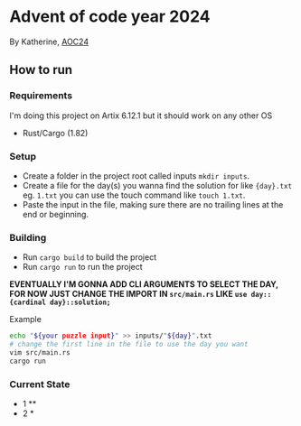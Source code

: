 # Advent of code year 2024
By Katherine, [AOC24](https://adventofcode.com/2024)

## How to run

### Requirements

I'm doing this project on Artix 6.12.1 but it should work on any other OS
- Rust/Cargo (1.82)

### Setup

- Create a folder in the project root called inputs `mkdir inputs`.
- Create a file for the day(s) you wanna find the solution for like `{day}.txt` eg. `1.txt` you can use the touch command like `touch 1.txt`.
- Paste the input in the file, making sure there are no trailing lines at the end or beginning.

### Building

- Run `cargo build` to build the project
- Run `cargo run` to run the project

**EVENTUALLY I'M GONNA ADD CLI ARGUMENTS TO SELECT THE DAY, FOR NOW JUST CHANGE THE IMPORT IN `src/main.rs` LIKE `use day::{cardinal day}::solution;`**

Example

```sh
echo "${your puzzle input}" >> inputs/"${day}".txt
# change the first line in the file to use the day you want
vim src/main.rs
cargo run
```

### Current State

- 1 \*\*
- 2 \*
